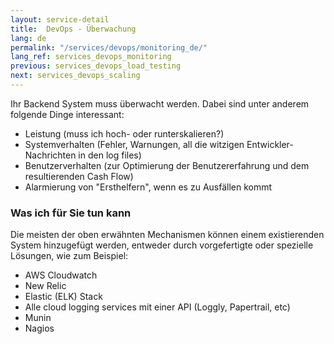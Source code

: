 ```yaml
---
layout: service-detail
title:  DevOps - Überwachung
lang: de
permalink: "/services/devops/monitoring_de/"
lang_ref: services_devops_monitoring
previous: services_devops_load_testing
next: services_devops_scaling
---
```

Ihr Backend System muss überwacht werden. Dabei sind unter anderem folgende Dinge interessant:
- Leistung (muss ich hoch- oder runterskalieren?)
- Systemverhalten (Fehler, Warnungen, all die witzigen Entwickler-Nachrichten in den log files)
- Benutzerverhalten (zur Optimierung der Benutzererfahrung und dem resultierenden Cash Flow)
- Alarmierung von "Ersthelfern", wenn es zu Ausfällen kommt

### Was ich für Sie tun kann
Die meisten der oben erwähnten Mechanismen können einem existierenden System hinzugefügt werden, entweder durch vorgefertigte oder spezielle Lösungen, wie zum Beispiel:
- AWS Cloudwatch
- New Relic
- Elastic (ELK) Stack
- Alle cloud logging services mit einer API (Loggly, Papertrail, etc)
- Munin
- Nagios
